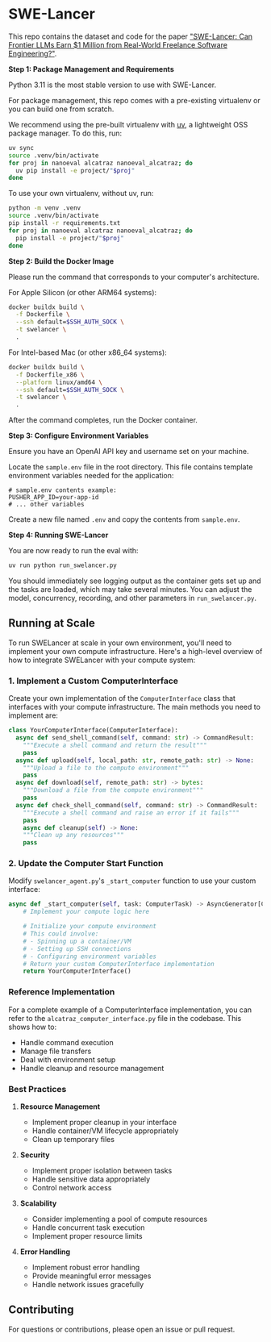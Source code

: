 # SWE-Lancer

This repo contains the dataset and code for the paper ["SWE-Lancer: Can Frontier LLMs Earn $1 Million from Real-World Freelance Software Engineering?"](https://www.openai.com/index/swe-lancer/).

**Step 1: Package Management and Requirements**

Python 3.11 is the most stable version to use with SWE-Lancer.

For package management, this repo comes with a pre-existing virtualenv or you can build one from scratch.

We recommend using the pre-built virtualenv with [uv](https://github.com/astral-sh/uv), a lightweight OSS package manager. To do this, run:

```bash
uv sync
source .venv/bin/activate
for proj in nanoeval alcatraz nanoeval_alcatraz; do
  uv pip install -e project/"$proj"
done
```

To use your own virtualenv, without uv, run:

```bash
python -m venv .venv
source .venv/bin/activate
pip install -r requirements.txt
for proj in nanoeval alcatraz nanoeval_alcatraz; do
  pip install -e project/"$proj"
done
```

**Step 2: Build the Docker Image**

Please run the command that corresponds to your computer's architecture.

For Apple Silicon (or other ARM64 systems):

```bash
docker buildx build \
  -f Dockerfile \
  --ssh default=$SSH_AUTH_SOCK \
  -t swelancer \
  .
```

For Intel-based Mac (or other x86_64 systems):

```bash
docker buildx build \
  -f Dockerfile_x86 \
  --platform linux/amd64 \
  --ssh default=$SSH_AUTH_SOCK \
  -t swelancer \
  .
```

After the command completes, run the Docker container.

**Step 3: Configure Environment Variables**

Ensure you have an OpenAI API key and username set on your machine.

Locate the `sample.env` file in the root directory. This file contains template environment variables needed for the application:

```plaintext
# sample.env contents example:
PUSHER_APP_ID=your-app-id
# ... other variables
```

Create a new file named `.env` and copy the contents from `sample.env`.

**Step 4: Running SWE-Lancer**

You are now ready to run the eval with:

```bash
uv run python run_swelancer.py
```

You should immediately see logging output as the container gets set up and the tasks are loaded, which may take several minutes. You can adjust the model, concurrency, recording, and other parameters in `run_swelancer.py`.

## Running at Scale

To run SWELancer at scale in your own environment, you'll need to implement your own compute infrastructure. Here's a high-level overview of how to integrate SWELancer with your compute system:

### 1. Implement a Custom ComputerInterface

Create your own implementation of the `ComputerInterface` class that interfaces with your compute infrastructure. The main methods you need to implement are:

```python
class YourComputerInterface(ComputerInterface):
  async def send_shell_command(self, command: str) -> CommandResult:
    """Execute a shell command and return the result"""
    pass
  async def upload(self, local_path: str, remote_path: str) -> None:
    """Upload a file to the compute environment"""
    pass
  async def download(self, remote_path: str) -> bytes:
    """Download a file from the compute environment"""
    pass
  async def check_shell_command(self, command: str) -> CommandResult:
    """Execute a shell command and raise an error if it fails"""
    pass
    async def cleanup(self) -> None:
    """Clean up any resources"""
    pass
```

### 2. Update the Computer Start Function

Modify `swelancer_agent.py`'s `_start_computer` function to use your custom interface:

```python
async def _start_computer(self, task: ComputerTask) -> AsyncGenerator[ComputerInterface, None]:
    # Implement your compute logic here

    # Initialize your compute environment
    # This could involve:
    # - Spinning up a container/VM
    # - Setting up SSH connections
    # - Configuring environment variables
    # Return your custom ComputerInterface implementation
    return YourComputerInterface()
```

### Reference Implementation

For a complete example of a ComputerInterface implementation, you can refer to the `alcatraz_computer_interface.py` file in the codebase. This shows how to:

- Handle command execution
- Manage file transfers
- Deal with environment setup
- Handle cleanup and resource management

### Best Practices

1. **Resource Management**
   - Implement proper cleanup in your interface
   - Handle container/VM lifecycle appropriately
   - Clean up temporary files

2. **Security**
   - Implement proper isolation between tasks
   - Handle sensitive data appropriately
   - Control network access

3. **Scalability**
   - Consider implementing a pool of compute resources
   - Handle concurrent task execution
   - Implement proper resource limits

4. **Error Handling**
   - Implement robust error handling
   - Provide meaningful error messages
   - Handle network issues gracefully

## Contributing

For questions or contributions, please open an issue or pull request.